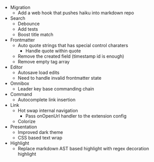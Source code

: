 - Migration
  - Add a web hook that pushes haiku into markdown repo
- Search
  - Debounce
  - Add tests
  - Boost title match
- Frontmatter
  - Auto quote strings that has special control charaters
    - Handle quote within quote
  - Remove the created field (timestamp id is enough)
  - Remove empty tag array
- Editor
  - Autosave load edits
  - Need to handle invalid frontmatter state
- Omnibox
  - Leader key base commanding chain
- Command
  - Autocomplete link insertion
- Link
  - Hot swap internal navigation
    - Pass onOpenUrl handler to the extension config
  - Colorize
- Presentation
  - Improved dark theme
  - CSS based text wrap
- Highlight
  - Replace markdown AST based highlight with regex decoration highlight

